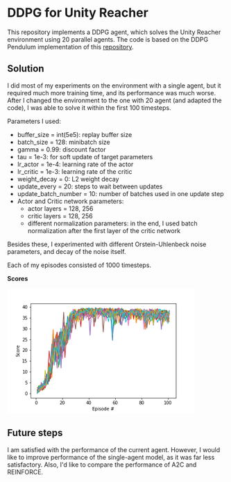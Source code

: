 # DDPG for Unity Reacher

This repository implements a DDPG agent, which solves the Unity Reacher environment using 20 parallel agents. The code is based on the DDPG Pendulum implementation of this [repository](https://github.com/udacity/deep-reinforcement-learning/tree/master/ddpg-pendulum).

## Solution

I did most of my experiments on the environment with a single agent, but it required much more training time, and its performance was much worse. After I changed the environment to the one with 20 agent (and adapted the code), I was able to solve it within the first 100 timesteps.

Parameters I used:
* buffer_size = int(5e5): replay buffer size
* batch_size = 128: minibatch size
* gamma = 0.99: discount factor
* tau = 1e-3: for soft update of target parameters
* lr_actor = 1e-4: learning rate of the actor 
* lr_critic = 1e-3: learning rate of the critic
* weight_decay = 0: L2 weight decay
* update_every = 20: steps to wait between updates
* update_batch_number = 10: number of batches used in one update step
* Actor and Critic network parameters:
    * actor layers = 128, 256
    * critic layers = 128, 256
    * different normalization parameters: in the end, I used batch normalization after the first layer of the critic network

Besides these, I experimented with different Orstein-Uhlenbeck noise parameters, and decay of the noise itself.

Each of my episodes consisted of 1000 timesteps.

__Scores__

![](solution.png)

## Future steps

I am satisfied with the performance of the current agent. However, I would like to improve performance of the single-agent model, as it was far less satisfactory. Also, I'd like to compare the performance of A2C and REINFORCE.